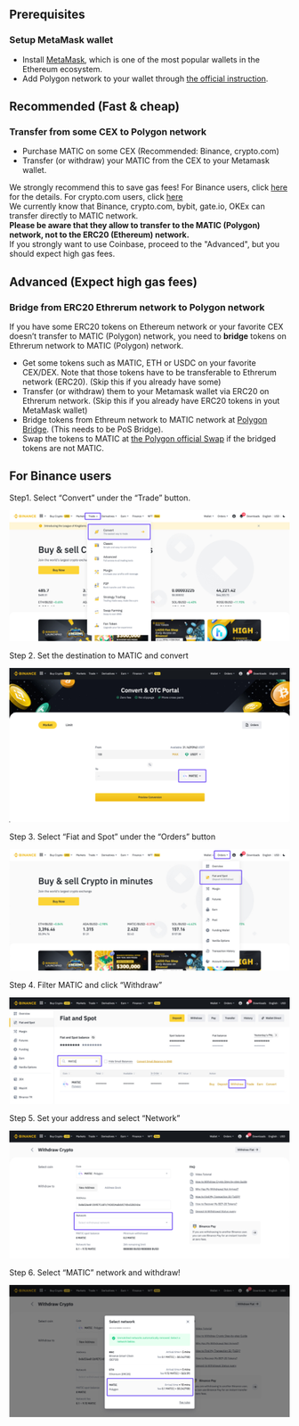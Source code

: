 
## Prerequisites

### Setup MetaMask wallet

- Install [MetaMask](https://metamask.io/), which is one of the most popular wallets in the Ethereum ecosystem.
- Add Polygon network to your wallet through [the official instruction](https://docs.polygon.technology/docs/develop/metamask/config-polygon-on-metamask/).

## Recommended (Fast & cheap)

### Transfer from some CEX to Polygon network

- Purchase MATIC on some CEX (Recommended: Binance, crypto.com)
- Transfer (or withdraw) your MATIC from the CEX to your Metamask wallet.

We strongly recommend this to save gas fees!
For Binance users, click [here](#binance) for the details. For crypto.com users, click [here](https://help.crypto.com/en/articles/5597853-send-and-receive-polygon-matic)  
We currently know that Binance, crypto.com, bybit, gate.io, OKEx can transfer directly to MATIC network.  
**Please be aware that they allow to transfer to the MATIC (Polygon) network, not to the ERC20 (Ethereum) network.**  
If you strongly want to use Coinbase, proceed to the "Advanced", but you should expect high gas fees.  


## Advanced (Expect high gas fees)

### Bridge from ERC20 Ethrerum network to Polygon network

If you have some ERC20 tokens on Ethereum network or your favorite CEX doesn’t transfer to MATIC (Polygon) network, you need to <b>bridge</b> tokens on Ethrerum network to MATIC (Polygon) network.

- Get some tokens such as MATIC, ETH or USDC on your favorite CEX/DEX. Note that those tokens have to be transferable to Ethrerum network (ERC20). (Skip this if you already have some)
- Transfer (or withdraw) them to your Metamask wallet via ERC20 on Ethrerum network. (Skip this if you already have ERC20 tokens in yout MetaMask wallet)
- Bridge tokens from Ethreum network to MATIC network at [Polygon Bridge](https://wallet.polygon.technology/bridge). (This needs to be PoS Bridge).
- Swap the tokens to MATIC at [the Polygon official Swap](https://wallet.polygon.technology/token-swap) if the bridged tokens are not MATIC.

## For Binance users

Step1. Select “Convert” under the “Trade” button.

![binance01](img/how_to_get_matic/binance/binance01.jpg?raw=true "binance01")

Step 2. Set the destination to MATIC and convert

![binance02](img/how_to_get_matic/binance/binance02.jpg?raw=true "binance02")

Step 3. Select “Fiat and Spot” under the “Orders” button

![binance03](img/how_to_get_matic/binance/binance03.jpg?raw=true "binance03")

Step 4. Filter MATIC and click “Withdraw”

![binance04](img/how_to_get_matic/binance/binance04.jpg?raw=true "binance04")

Step 5. Set your address and select “Network”

![binance05](img/how_to_get_matic/binance/binance05.jpg?raw=true "binance05")

Step 6. Select “MATIC” network and withdraw!

![binance06](img/how_to_get_matic/binance/binance06.jpg?raw=true "binance06")

